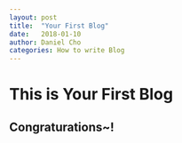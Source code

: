 ```yaml
---
layout: post
title:  "Your First Blog"
date:   2018-01-10
author: Daniel Cho
categories: How to write Blog
---
```


# This is Your First Blog
## Congraturations~!
